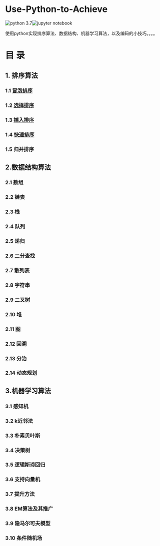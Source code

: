 # Use-Python-to-Achieve
![python 3.7][python 3.7]![jupyter notebook][jupyter notebook]

使用python实现排序算法、数据结构、机器学习算法，以及编码的小技巧。。。。


# 目  录

## 1. 排序算法

### 1.1 [冒泡排序](https://github.com/lb971216008/Use-Python-to-Achieve/blob/master/Sorting/bubble_sort.ipynb)

### 1.2 [选择排序](https://github.com/lb971216008/Use-Python-to-Achieve/blob/master/Sorting/selection_sort.ipynb)

### 1.3 [插入排序](https://github.com/lb971216008/Use-Python-to-Achieve/blob/master/Sorting/insertion_sort.ipynb)

### 1.4 [快速排序](https://github.com/lb971216008/Use-Python-to-Achieve/blob/master/Sorting/quick_sort.ipynb)

### 1.5 归并排序



## 2.数据结构算法

### 2.1 数组

### 2.2 链表

### 2.3 栈

### 2.4 队列

### 2.5 递归

### 2.6 二分查找

### 2.7 散列表

### 2.8 字符串

### 2.9 二叉树

### 2.10 堆

### 2.11 图

### 2.12 回溯

### 2.13 分治

### 2.14 动态规划



## 3.机器学习算法

### 3.1 感知机

### 3.2 k近邻法

### 3.3 朴素贝叶斯

### 3.4 决策树

### 3.5 逻辑斯谛回归

### 3.6 支持向量机

### 3.7 提升方法

### 3.8 EM算法及其推广

### 3.9 隐马尔可夫模型

### 3.10 条件随机场

[python 3.7]:https://img.shields.io/badge/python%203.7-green.svg
[jupyter notebook]:https://img.shields.io/badge/jupyter%20notebook-critical.svg
